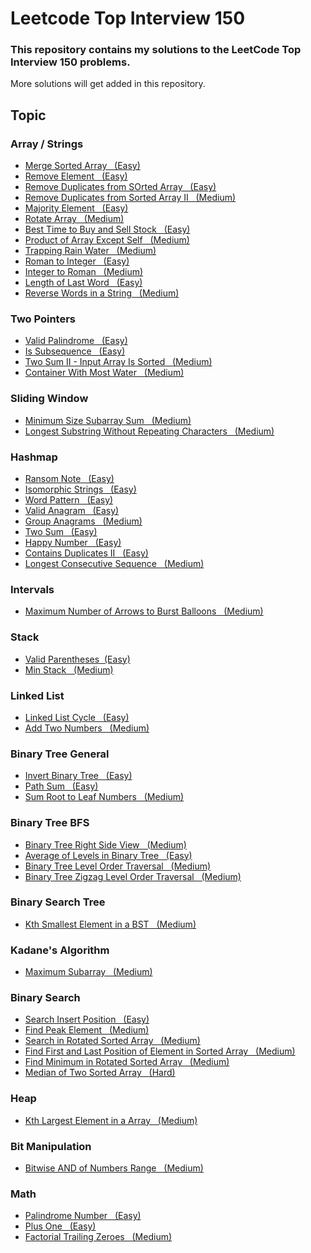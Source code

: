# Leetcode Top Interview 150

<h3>This repository contains my solutions to the LeetCode Top Interview 150 problems.</h3>
More solutions will get added in this repository.

## Topic

### Array / Strings

* [Merge Sorted Array &nbsp; (Easy)]()
* [Remove Element &nbsp; (Easy)]()
* [Remove Duplicates from SOrted Array &nbsp; (Easy)]()
* [Remove Duplicates from Sorted Array II &nbsp; (Medium)]()
* [Majority Element &nbsp; (Easy)]()
* [Rotate Array &nbsp; (Medium)]()
* [Best Time to Buy and Sell Stock &nbsp; (Easy)]()
* [Product of Array Except Self &nbsp; (Medium)]()
* [Trapping Rain Water &nbsp; (Medium)]()
* [Roman to Integer &nbsp; (Easy)]()
* [Integer to Roman &nbsp; (Medium)]()
* [Length of Last Word &nbsp; (Easy)]()
* [Reverse Words in a String &nbsp; (Medium)]()
 

### Two Pointers

* [Valid Palindrome &nbsp; (Easy)]()
* [Is Subsequence &nbsp; (Easy)]()
* [Two Sum II - Input Array Is Sorted &nbsp; (Medium)]()
* [Container With Most Water &nbsp; (Medium)]()


### Sliding Window

* [Minimum Size Subarray Sum &nbsp; (Medium)]()
* [Longest Substring Without Repeating Characters &nbsp; (Medium)]()


### Hashmap

* [Ransom Note &nbsp; (Easy)]()
* [Isomorphic Strings &nbsp; (Easy)]()
* [Word Pattern &nbsp; (Easy)]()
* [Valid Anagram &nbsp; (Easy)]()
* [Group Anagrams &nbsp; (Medium)]()
* [Two Sum &nbsp; (Easy)]()
* [Happy Number &nbsp; (Easy)]()
* [Contains Duplicates II &nbsp; (Easy)]()
* [Longest Consecutive Sequence &nbsp; (Medium)]()


### Intervals

* [Maximum Number of Arrows to Burst Balloons &nbsp; (Medium)]()


### Stack

* [Valid Parentheses &nbsp;(Easy)]()
* [Min Stack &nbsp; (Medium)]()


### Linked List

* [Linked List Cycle &nbsp; (Easy)]()
* [Add Two Numbers &nbsp; (Medium)]()


### Binary Tree General

* [Invert Binary Tree &nbsp; (Easy)]()
* [Path Sum &nbsp; (Easy)]()
* [Sum Root to Leaf Numbers &nbsp; (Medium)]()


### Binary Tree BFS

* [Binary Tree Right Side View &nbsp; (Medium)]()
* [Average of Levels in Binary Tree &nbsp; (Easy)]()
* [Binary Tree Level Order Traversal &nbsp; (Medium)]()
* [Binary Tree Zigzag Level Order Traversal &nbsp; (Medium)]()


### Binary Search Tree

* [Kth Smallest Element in a BST &nbsp; (Medium)]()


### Kadane's Algorithm

* [Maximum Subarray &nbsp; (Medium)]()


### Binary Search

* [Search Insert Position &nbsp; (Easy)]()
* [Find Peak Element &nbsp; (Medium)]()
* [Search in Rotated Sorted Array &nbsp; (Medium)]()
* [Find First and Last Position of Element in Sorted Array  &nbsp; (Medium)]()
* [Find Minimum in Rotated Sorted Array &nbsp; (Medium)]()
* [Median of Two Sorted Array &nbsp; (Hard)]()


### Heap

* [Kth Largest Element in a Array &nbsp; (Medium)]()


### Bit Manipulation

* [Bitwise AND of Numbers Range &nbsp; (Medium)]()


### Math

* [Palindrome Number &nbsp; (Easy)]()
* [Plus One &nbsp; (Easy)]()
* [Factorial Trailing Zeroes &nbsp; (Medium)]()

